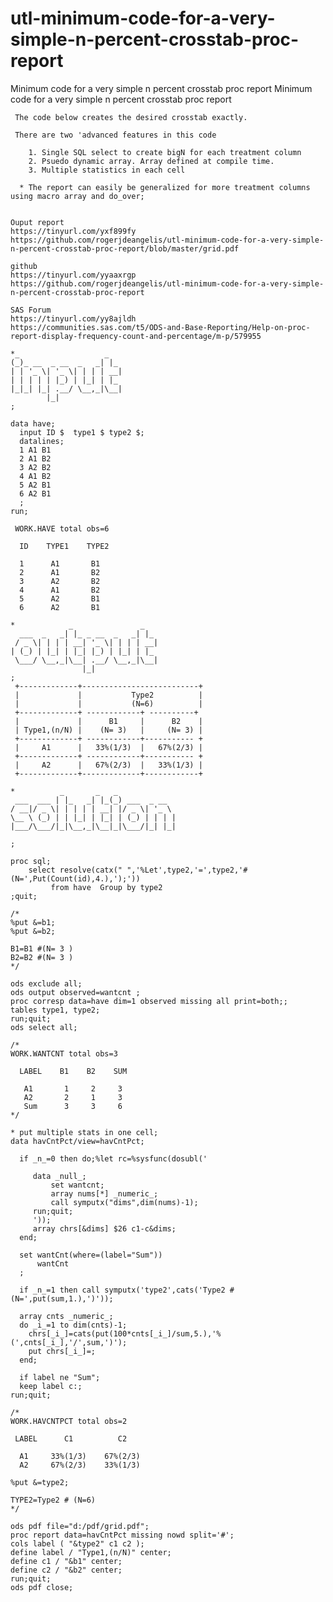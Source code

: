 # utl-minimum-code-for-a-very-simple-n-percent-crosstab-proc-report
Minimum code for a very simple n percent crosstab proc report
    Minimum code for a very simple n percent crosstab proc report                                      
                                                                                                       
     The code below creates the desired crosstab exactly.                                              
                                                                                                       
     There are two 'advanced features in this code                                                     
                                                                                                       
        1. Single SQL select to create bigN for each treatment column                                  
        2. Psuedo dynamic array. Array defined at compile time.                                        
        3. Multiple statistics in each cell                                                            
                                                                                                       
      * The report can easily be generalized for more treatment columns using macro array and do_over; 
                                                                                                                                                                       
                                                                                                                                  
    Ouput report                                                                                                                  
    https://tinyurl.com/yxf899fy                                                                                                  
    https://github.com/rogerjdeangelis/utl-minimum-code-for-a-very-simple-n-percent-crosstab-proc-report/blob/master/grid.pdf     
                                                                                                                                  
    github                                                                                                                        
    https://tinyurl.com/yyaaxrgp                                                                                                  
    https://github.com/rogerjdeangelis/utl-minimum-code-for-a-very-simple-n-percent-crosstab-proc-report                          
                                                                                                                                  
    SAS Forum                                                                                                                     
    https://tinyurl.com/yy8ajldh                                                                                                  
    https://communities.sas.com/t5/ODS-and-Base-Reporting/Help-on-proc-report-display-frequency-count-and-percentage/m-p/579955   
                                                                                                                                  
    *_                   _                                                                                                        
    (_)_ __  _ __  _   _| |_                                                                                                      
    | | '_ \| '_ \| | | | __|                                                                                                     
    | | | | | |_) | |_| | |_                                                                                                      
    |_|_| |_| .__/ \__,_|\__|                                                                                                     
            |_|                                                                                                                   
    ;                                                                                                                             
                                                                                                                                  
    data have;                                                                                                                    
      input ID $  type1 $ type2 $;                                                                                                
      datalines;                                                                                                                  
      1 A1 B1                                                                                                                     
      2 A1 B2                                                                                                                     
      3 A2 B2                                                                                                                     
      4 A1 B2                                                                                                                     
      5 A2 B1                                                                                                                     
      6 A2 B1                                                                                                                     
      ;                                                                                                                           
    run;                                                                                                                          
                                                                                                                                  
     WORK.HAVE total obs=6                                                                                                        
                                                                                                                                  
      ID    TYPE1    TYPE2                                                                                                        
                                                                                                                                  
      1      A1       B1                                                                                                          
      2      A1       B2                                                                                                          
      3      A2       B2                                                                                                          
      4      A1       B2                                                                                                          
      5      A2       B1                                                                                                          
      6      A2       B1                                                                                                          
                                                                                                                                  
    *            _               _                                                                                                
      ___  _   _| |_ _ __  _   _| |_                                                                                              
     / _ \| | | | __| '_ \| | | | __|                                                                                             
    | (_) | |_| | |_| |_) | |_| | |_                                                                                              
     \___/ \__,_|\__| .__/ \__,_|\__|                                                                                             
                    |_|                                                                                                           
    ;                                                                                                                             
     +-------------+--------------------------+                                                                                   
     |             |           Type2          |                                                                                   
     |             |           (N=6)          |                                                                                   
     +-------------+ ------------+ ----------+                                                                                    
     |             |      B1     |      B2    |                                                                                   
     | Type1,(n/N) |    (N= 3)   |     (N= 3) |                                                                                   
     +-------------+ ------------+----------- +                                                                                   
     |     A1      |   33%(1/3)  |   67%(2/3) |                                                                                   
     +-------------+ ------------+----------- +                                                                                   
     |     A2      |   67%(2/3)  |   33%(1/3) |                                                                                   
     +-------------+-------------+------------+                                                                                   
                                                                                                                                  
    *          _       _   _                                                                                                      
     ___  ___ | |_   _| |_(_) ___  _ __                                                                                           
    / __|/ _ \| | | | | __| |/ _ \| '_ \                                                                                          
    \__ \ (_) | | |_| | |_| | (_) | | | |                                                                                         
    |___/\___/|_|\__,_|\__|_|\___/|_| |_|                                                                                         
                                                                                                                                  
    ;                                                                                                                             
                                                                                                                                  
    proc sql;                                                                                                                     
        select resolve(catx(" ",'%Let',type2,'=',type2,'#(N=',Put(Count(id),4.),');'))                                            
             from have  Group by type2                                                                                            
    ;quit;                                                                                                                        
                                                                                                                                  
    /*                                                                                                                            
    %put &=b1;                                                                                                                    
    %put &=b2;                                                                                                                    
                                                                                                                                  
    B1=B1 #(N= 3 )                                                                                                                
    B2=B2 #(N= 3 )                                                                                                                
    */                                                                                                                            
                                                                                                                                  
    ods exclude all;                                                                                                              
    ods output observed=wantcnt ;                                                                                                 
    proc corresp data=have dim=1 observed missing all print=both;;                                                                
    tables type1, type2;                                                                                                          
    run;quit;                                                                                                                     
    ods select all;                                                                                                               
                                                                                                                                  
    /*                                                                                                                            
    WORK.WANTCNT total obs=3                                                                                                      
                                                                                                                                  
      LABEL    B1    B2    SUM                                                                                                    
                                                                                                                                  
       A1       1     2     3                                                                                                     
       A2       2     1     3                                                                                                     
       Sum      3     3     6                                                                                                     
    */                                                                                                                            
                                                                                                                                  
    * put multiple stats in one cell;                                                                                             
    data havCntPct/view=havCntPct;                                                                                                
                                                                                                                                  
      if _n_=0 then do;%let rc=%sysfunc(dosubl('                                                                                  
                                                                                                                                  
         data _null_;                                                                                                             
             set wantcnt;                                                                                                         
             array nums[*] _numeric_;                                                                                             
             call symputx("dims",dim(nums)-1);                                                                                    
         run;quit;                                                                                                                
         '));                                                                                                                     
         array chrs[&dims] $26 c1-c&dims;                                                                                         
      end;                                                                                                                        
                                                                                                                                  
      set wantCnt(where=(label="Sum"))                                                                                            
          wantCnt                                                                                                                 
      ;                                                                                                                           
                                                                                                                                  
      if _n_=1 then call symputx('type2',cats('Type2 # (N=',put(sum,1.),')'));                                                    
                                                                                                                                  
      array cnts _numeric_;                                                                                                       
      do _i_=1 to dim(cnts)-1;                                                                                                    
        chrs[_i_]=cats(put(100*cnts[_i_]/sum,5.),'%(',cnts[_i_],'/',sum,')');                                                     
        put chrs[_i_]=;                                                                                                           
      end;                                                                                                                        
                                                                                                                                  
      if label ne "Sum";                                                                                                          
      keep label c:;                                                                                                              
    run;quit;                                                                                                                     
                                                                                                                                  
    /*                                                                                                                            
    WORK.HAVCNTPCT total obs=2                                                                                                    
                                                                                                                                  
     LABEL      C1          C2                                                                                                    
                                                                                                                                  
      A1     33%(1/3)    67%(2/3)                                                                                                 
      A2     67%(2/3)    33%(1/3)                                                                                                 
                                                                                                                                  
    %put &=type2;                                                                                                                 
                                                                                                                                  
    TYPE2=Type2 # (N=6)                                                                                                           
    */                                                                                                                            
                                                                                                                                  
    ods pdf file="d:/pdf/grid.pdf";                                                                                               
    proc report data=havCntPct missing nowd split='#';                                                                            
    cols label ( "&type2" c1 c2 );                                                                                                
    define label / "Type1,(n/N)" center;                                                                                          
    define c1 / "&b1" center;                                                                                                     
    define c2 / "&b2" center;                                                                                                     
    run;quit;                                                                                                                     
    ods pdf close;                                                                                                                
                                                                                                                                  

